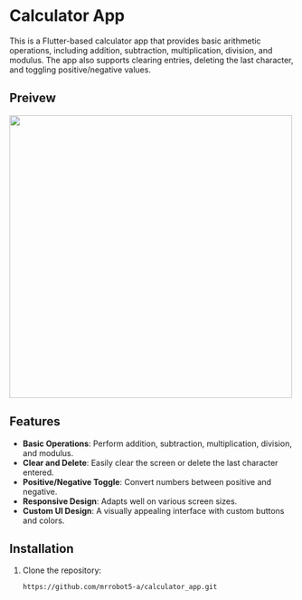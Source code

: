 # Calculator App

This is a Flutter-based calculator app that provides basic arithmetic operations, including addition, subtraction, multiplication, division, and modulus. The app also supports clearing entries, deleting the last character, and toggling positive/negative values.

## Preivew

<img src="https://github.com/user-attachments/assets/3674f098-9e57-4410-b4ed-be6f15d623f2" width="500" height="500">

## Features


- **Basic Operations**: Perform addition, subtraction, multiplication, division, and modulus.
- **Clear and Delete**: Easily clear the screen or delete the last character entered.
- **Positive/Negative Toggle**: Convert numbers between positive and negative.
- **Responsive Design**: Adapts well on various screen sizes.
- **Custom UI Design**: A visually appealing interface with custom buttons and colors.

## Installation

1. Clone the repository:
   ```bash
   https://github.com/mrrobot5-a/calculator_app.git
